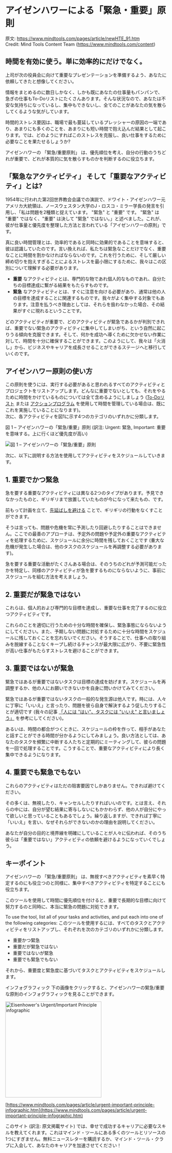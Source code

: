 # アイゼンハワーによる「緊急・重要」原則
原文: https://www.mindtools.com/pages/article/newHTE_91.htm  
Credit: Mind Tools Content Team (https://www.mindtools.com/content)

## 時間を有効に使う。単に効率的にだけでなく。
上司が次の役員会に向けて重要なプレゼンテーションを準備するよう、あなたに依頼してきたと想像してください。

情報をまとめるのに数日しかなく、しかも既にあなたの仕事量もパンパンで、急ぎの仕事もTo-Doリストにたくさんあります。そんな状況なので、あなたは不安な気持ちになっているし、集中もできないし、全てのことがあなたの気を散らしてくるような気がしています。

時間的ストレス要因は、職場で最も蔓延しているプレッシャーの原因の一端であり、あまりにも多くのことを、あまりにも短い時間で抱え込んだ結果として起こります。では、どのようにすればこのストレスを克服し、良い仕事をするために必要なことを果たせるしょうか?

アイゼンハワーの 「緊急/重要原則」 は、優先順位を考え、自分の行動のうちどれが重要で、どれが本質的に気を散らすものかを判断するのに役立ちます。


## 「緊急なアクティビティ」 そして「重要なアクティビティ」とは?
1954年に行われた第2回世界教会会議での演説で、ドワイト・アイゼンハワー元アメリカ大統領は、ノースウェスタン大学のJ・ロスコ・ミラー学長の発言を引用し、「私は問題を2種類と捉えています。 "緊急" と "重要" です。 "緊急" は "重要" ではなく、"重要" は決して "緊急" ではない。」と述べました。これが、彼が仕事量と優先度を整理した方法と言われている「アイゼンハワーの原則」です。

真に良い時間管理とは、効率的であると同時に効果的であることを意味すると、彼は認識していたのです。言い換えれば、私たちは緊急なことだけでなく、重要なことに時間を割かなければならないのです。これを行うために、そして厳しい締め切りを抱えすぎることによるストレスを最小限にするために、我々はこの区別について理解する必要があります。

- **重要** なアクティビティとは、専門的な物であれ個人的なものであれ、自分たちの目標達成に繋がる結果をもたらすものです。
- **緊急** なアクティビティとは、すぐに注意を向ける必要があり、通常は他の人の目標を達成することに関連するものです。我々がよく集中する対象でもあります。注意を払うべき理由としては、それらを扱わなかった場合、その結果がすぐに現れるということです。

どのアクティビティが重要で、どのアクティビティが緊急であるかが判別できれば、重要でない緊急のアクティビティに集中してしまいがち、という自然に起こりうる傾向を克服できます。そして、何かを成功へ導くために欠かせない作業に対して、時間を十分に確保することができます。このようにして、我々は「火消し」から、ビジネスやキャリアを成長させることができるステージへと移行していくのです。


## アイゼンハワー原則の使い方
この原則を使うには、実行する必要があると思われるすべてのアクティビティとプロジェクトをリストアップします。どんなに重要でないとしても、それをやるために時間をかけているものについては全て含めるようにしましょう ([To-Doリスト](https://www.mindtools.com/pages/article/newHTE_05.htm) または [アクションプログラム](https://www.mindtools.com/pages/article/newHTE_83.htm) を使用して時間を管理している場合は、既にこれを実施していることになります)。  
次に、各アクティビティを図1に示す4つのカテゴリのいずれかに分類します。

図 1 – アイゼンハワーの「緊急/重要」原則
(訳注: Urgent: 緊急, Important: 重要を意味する。上に行くほど優先度が高い)

![図 1 – アイゼンハワーの「緊急/重要」原則](https://www.mindtools.com/media/Diagrams/Urgent-Important-Principle.jpg)

次に、以下に説明する方法を使用してアクティビティをスケジュールしていきます。


## 1. 重要でかつ緊急
急を要する重要なアクティビティには異なる2つのタイプがあります。予見できなかったものと、ギリギリまで放置していたものが今になって来たもの、です。

前もって計画を立て、[先延ばしを避ける](https://www.mindtools.com/pages/article/newHTE_96.htm) ことで、ギリギリの行動をなくすことができます。

そうは言っても、問題や危機を常に予測したり回避したりすることはできません。ここでの最善のアプローチは、予定外の問題や予定外の重要なアクティビティを処理するために、スケジュールに余分に時間を残しておくことです (重大な危機が発生した場合は、他のタスクのスケジュールを再調整する必要があります)。

急を要する重要な活動がたくさんある場合は、そのうちのどれが予測可能だったかを特定し、同様のアクティビティが急を要するものにならないように、事前にスケジュールを組む方法を考えましょう。

## 2. 重要だが緊急ではない
これらは、個人的および専門的な目標を達成し、重要な仕事を完了するのに役立つアクティビティです。

これらのことを適切に行うための十分な時間を確保し、緊急事態にならないようにしてください。また、予期しない問題に対処するために十分な時間をスケジュールに残しておくことを忘れないでください。そうすることで、仕事への取り組みを脱線することなくキープし続けるチャンスが最大限に広がり、不要に緊急性が高い仕事がもたらすストレスを避けることができます。


## 3. 重要ではないが緊急
緊急ではあるが重要ではないタスクは目標の達成を妨げます。スケジュールを再調整するか、他の人にお願いできないかを自身に問いかけてみてください。

緊急ではあるが重要ではないタスクの一般的な発生源は他人です。時には、人々に丁寧に「いいえ」と言ったり、問題を彼ら自身で解決するよう促したりすることが適切です (我々の記事 [「人には "はい"、タスクには "いいえ" と言いましょう」](https://www.mindtools.com/pages/article/newCS_92.htm) を参考にしてください)。

あるいは、時間の都合がつくときに、スケジュールの枠を作って、相手があなたと話すことができる時間が分かるようにしてみましょう。良い方法としては、あなたのタスクを頻繁に中断する人たちと定期的にミーティングして、彼らの問題を一回で処理することです。こうすることで、重要なアクティビティにより長く集中できるようになります。


## 4. 重要でも緊急でもない
これらのアクティビティはただの阻害要因でしかありません。できれば避けてください。

その多くは、無視したり、キャンセルしたりすればいいのです。とは言え、それらの中には、自分が望む結果に寄与しないにもかかわらず、他の人が自分にやって欲しいと思っていることもあるでしょう。繰り返しますが、できれば丁寧に「いいえ」を言い、なぜそれらができないのかの理由を説明してください。

あなたが自分の目的と境界線を明確にしていることが人々に伝われば、そのうち彼らは「重要ではない」アクティビティの依頼を避けるようになっていくでしょう。


## キーポイント
アイゼンハワーの 「緊急/重要原則」 は、無視すべきアクティビティを素早く特定するのにも役立つのと同様に、集中すべきアクティビティを特定することにも役立ちます。

このツールを使用して時間に優先順位を付けると、重要で長期的な目標に向けて努力するのと同時に、本当に緊急の問題に対処できます。

To use the tool, list all of your tasks and activities, and put each into one of the following categories:
このツールを使用するには、すべてのタスクとアクティビティをリストアップし、それぞれを次のカテゴリのいずれかに分類します。

* 重要かつ緊急
* 重要だが緊急ではない
* 重要ではないが緊急
* 重要でも緊急でもない

それから、重要度と緊急度に基づいてタスクとアクティビティをスケジュールします。

インフォグラフィック
下の画像をクリックすると、アイゼンハワーの緊急/重要な原則のインフォグラフィックを見ることができます。

<img alt="Eisenhower's Urgent/Important Principle infographic" src="https://www.mindtools.com/media/Images/Infographics/eisenhower-principle1x1.jpg" width=300 />

[https://www.mindtools.com/pages/article/urgent-important-principle-infographic.htm](https://www.mindtools.com/pages/article/urgent-important-principle-infographic.htm)

このサイト (訳注: 原文掲載サイト) では、幸せで成功するキャリアに必要なスキルを教えてくれます。これはマインド・ツールにある多くのツールとリソースの1つにすぎません。無料ニュースレターを購読するか、マインド・ツール・クラブに入会して、あなたのキャリアを加速させてください！

